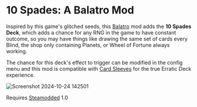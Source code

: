 # 10 Spades: A Balatro Mod
Inspired by this game's glitched seeds, this [Balatro](https://www.playbalatro.com/) mod adds the **10 Spades Deck**, which adds a chance for any RNG in the game to have constant outcome,
so you may have things like drawing the same set of cards every Blind, the shop only containing Planets, or Wheel of Fortune always working.

The chance for this deck's effect to trigger can be modified in the config menu and this mod is compatible with [Card Sleeves](https://github.com/larswijn/CardSleeves) for the true Erratic Deck experience.

![Screenshot 2024-10-24 142501](https://github.com/user-attachments/assets/08fed261-f688-49d2-a7ef-98f60c18b6cb)

Requires [Steamodded](https://github.com/Steamopollys/Steamodded) 1.0
